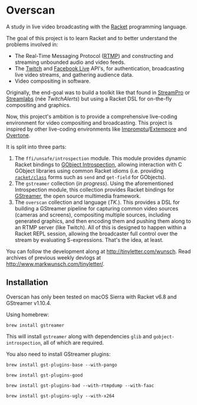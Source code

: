# Overscan

A study in live video broadcasting with
the [Racket](http://racket-lang.org) programming language.

The goal of this project is to learn Racket and to better understand
the problems involved in:

+ The Real-Time Messaging Protocol
  ([RTMP](https://en.wikipedia.org/wiki/Real-Time_Messaging_Protocol))
  and constructing and streaming unbounded audio and video feeds.
+ The [Twitch](https://dev.twitch.tv)
  and
  [Facebook Live](https://developers.facebook.com/docs/videos/live-video) API's,
  for authentication, broadcasting live video streams, and gathering
  audience data.
+ Video compositing in software.

Originally, the end-goal was to build a toolkit like that found
in [StreamPro](https://streampro.io)
or [Streamlabs](https://streamlabs.com) (née _TwitchAlerts_) but using
a Racket DSL for on-the-fly compositing and graphics.

Now, this project's ambition is to provide a comprehensive live-coding
environment for video compositing and broadcasting. This project is
inspired by other live-coding environments
like
[Impromptu](http://impromptu.moso.com.au)/[Extempore](https://github.com/digego/extempore) and
[Overtone](http://overtone.github.io).

It is split into three parts:

1. The `ffi/unsafe/introspection` module. This module provides dynamic
   Racket bindings to [GObject Introspection][gobject-introspection],
   allowing interaction with C GObject libraries using common Racket
   idioms (i.e. providing [`racket/class`][racket/class] forms such as
   `send` and `get-field` for GObjects).
2. The `gstreamer` collection (_in progress_). Using the
   aforementioned Introspection module, this collection provides
   Racket bindings for [GStreamer](https://gstreamer.freedesktop.org),
   the open source multimedia framework.
3. The `overscan` collection and language (_TK._). This provides a DSL
   for building a GStreamer pipeline for capturing common video
   sources (cameras and screens), compositing multiple sources,
   including generated graphics, and then encoding them and pushing
   them along to an RTMP server (like Twitch). All of this is designed
   to happen within a Racket REPL session, allowing the broadcaster
   full control over the stream by evaluating S-expressions. That's
   the idea, at least.

You can follow the development along
at <http://tinyletter.com/wunsch>. Read archives of previous weekly
devlogs at <http://www.markwunsch.com/tinyletter/>.

[gobject-introspection]: https://wiki.gnome.org/Projects/GObjectIntrospection

[racket/class]: https://docs.racket-lang.org/reference/mzlib_class.html

## Installation

Overscan has only been tested on macOS Sierra with Racket v6.8 and
GStreamer v1.10.4.

Using homebrew:

    brew install gstreamer

This will install `gstreamer` along with dependencies `glib` and
`gobject-introspection`, all of which are required.

You also need to install GStreamer plugins:

    brew install gst-plugins-base --with-pango

    brew install gst-plugins-good

    brew install gst-plugins-bad --with-rtmpdump --with-faac

    brew install gst-plugins-ugly --with-x264
